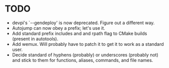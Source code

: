 # TODO

* devpi's `--gendeploy' is now deprecated. Figure out a different way.
* Autojump can now obey a prefix; let's use it.
* Add standard prefix includes and and rpath flag to CMake builds (present in autotools).
* Add wemux. Will probably have to patch it to get it to work as a standard user.
* Decide standard of hyphens (probably) or underscores (probably not) and stick to them for functions, aliases, commands, and file names.
